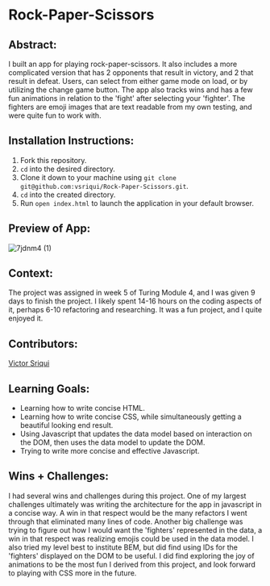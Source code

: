 # Rock-Paper-Scissors

## Abstract:

I built an app for playing rock-paper-scissors. It also includes a more complicated version that has 2 opponents that result in victory, and 2 that result in defeat. Users, can select from either game mode on load, or by utilizing the change game button. The app also tracks wins and has a few fun animations in relation to the 'fight' after selecting your 'fighter'. The fighters are emoji images that are text readable from my own testing, and were quite fun to work with.

## Installation Instructions:
1. Fork this repository.
2. `cd` into the desired directory.
3. Clone it down to your machine using `git clone git@github.com:vsriqui/Rock-Paper-Scissors.git`.
4. `cd` into the created directory.
5. Run `open index.html` to launch the application in your default browser.

## Preview of App:

![7jdnm4 (1)](https://user-images.githubusercontent.com/123952182/234168667-b9edfb55-ff85-494d-bf07-42691bb34948.gif)

## Context:

The project was assigned in week 5 of Turing Module 4, and I was given 9 days to finish the project. I likely spent 14-16 hours on the coding aspects of it, perhaps 6-10 refactoring and researching. It was a fun project, and I quite enjoyed it.

## Contributors:

[Victor Sriqui](https://github.com/vsriqui)

## Learning Goals:

- Learning how to write concise HTML.
- Learning how to write concise CSS, while simultaneously getting a beautiful looking end result.
- Using Javascript that updates the data model based on interaction on the DOM, then uses the data model to update the DOM.
- Trying to write more concise and effective Javascript.

## Wins + Challenges:

I had several wins and challenges during this project. One of my largest challenges ultimately was writing the architecture for the app in javascript in a concise way. A win in that respect would be the many refactors I went through that eliminated many lines of code. Another big challenge was trying to figure out how I would want the 'fighters' represented in the data, a win in that respect was realizing emojis could be used in the data model. I also tried my level best to institute BEM, but did find using IDs for the 'fighters' displayed on the DOM to be useful. I did find exploring the joy of animations to be the most fun I derived from this project, and look forward to playing with CSS more in the future.